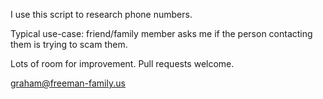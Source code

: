 I use this script to research phone numbers.

Typical use-case: friend/family member asks me if the person contacting them is trying to scam them.

Lots of room for improvement. Pull requests welcome.

graham@freeman-family.us
